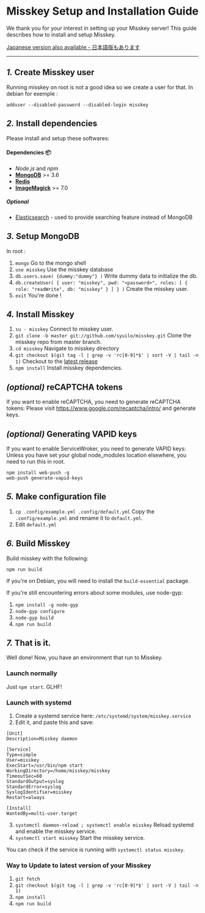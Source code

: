 Misskey Setup and Installation Guide
================================================================

We thank you for your interest in setting up your Misskey server!
This guide describes how to install and setup Misskey.

[Japanese version also available - 日本語版もあります](./setup.ja.md)

----------------------------------------------------------------

*1.* Create Misskey user
----------------------------------------------------------------
Running misskey on root is not a good idea so we create a user for that.
In debian for exemple :

```
adduser --disabled-password --disabled-login misskey
```

*2.* Install dependencies
----------------------------------------------------------------
Please install and setup these softwares:

#### Dependencies :package:
* *Node.js* and *npm*
* **[MongoDB](https://www.mongodb.com/)** >= 3.6
* **[Redis](https://redis.io/)**
* **[ImageMagick](http://www.imagemagick.org/script/index.php)** >= 7.0

##### Optional
* [Elasticsearch](https://www.elastic.co/) - used to provide searching feature instead of MongoDB


*3.* Setup MongoDB
----------------------------------------------------------------
In root :
1. `mongo` Go to the mongo shell
2. `use misskey` Use the misskey database
3. `db.users.save( {dummy:"dummy"} )` Write dummy data to initialize the db.
4. `db.createUser( { user: "misskey", pwd: "<password>", roles: [ { role: "readWrite", db: "misskey" } ] } )` Create the misskey user.
5. `exit` You're done !

*4.* Install Misskey
----------------------------------------------------------------
1. `su - misskey` Connect to misskey user.
2. `git clone -b master git://github.com/syuilo/misskey.git` Clone the misskey repo from master branch.
3. `cd misskey` Navigate to misskey directory
4. `git checkout $(git tag -l | grep -v 'rc[0-9]*$' | sort -V | tail -n 1)` Checkout to the [latest release](https://github.com/syuilo/misskey/releases/latest)
5. `npm install` Install misskey dependencies.

*(optional)* reCAPTCHA tokens
----------------------------------------------------------------
If you want to enable reCAPTCHA, you need to generate reCAPTCHA tokens:
Please visit https://www.google.com/recaptcha/intro/ and generate keys.

*(optional)* Generating VAPID keys
----------------------------------------------------------------
If you want to enable ServiceWroker, you need to generate VAPID keys:
Unless you have set your global node_modules location elsewhere, you need to run this in root.

``` shell
npm install web-push -g
web-push generate-vapid-keys
```

*5.* Make configuration file
----------------------------------------------------------------
1. `cp .config/example.yml .config/default.yml` Copy the `.config/example.yml` and rename it to `default.yml`.
2. Edit `default.yml`

*6.* Build Misskey
----------------------------------------------------------------

Build misskey with the following:

`npm run build`

If you're on Debian, you will need to install the `build-essential` package.

If you're still encountering errors about some modules, use node-gyp:

1. `npm install -g node-gyp`
2. `node-gyp configure`
3. `node-gyp build`
4. `npm run build`

*7.* That is it.
----------------------------------------------------------------
Well done! Now, you have an environment that run to Misskey.

### Launch normally
Just `npm start`. GLHF!

### Launch with systemd

1. Create a systemd service here: `/etc/systemd/system/misskey.service`
2. Edit it, and paste this and save:

```
[Unit]
Description=Misskey daemon

[Service]
Type=simple
User=misskey
ExecStart=/usr/bin/npm start
WorkingDirectory=/home/misskey/misskey
TimeoutSec=60
StandardOutput=syslog
StandardError=syslog
SyslogIdentifier=misskey
Restart=always

[Install]
WantedBy=multi-user.target
```

3. `systemctl daemon-reload ; systemctl enable misskey` Reload systemd and enable the misskey service.
4. `systemctl start misskey` Start the misskey service.

You can check if the service is running with `systemctl status misskey`.

### Way to Update to latest version of your Misskey
1. `git fetch`
2. `git checkout $(git tag -l | grep -v 'rc[0-9]*$' | sort -V | tail -n 1)`
3. `npm install`
4. `npm run build`
